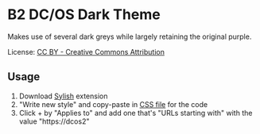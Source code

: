 # B2 DC/OS Dark Theme
Makes use of several dark greys while largely retaining the original purple.

License: [CC BY - Creative Commons Attribution](https://creativecommons.org/licenses/by/4.0/)

## Usage

1. Download [Sylish](https://add0n.com/stylus.html) extension
2. "Write new style" and copy-paste in [CSS file](dark-theme.css) for the code
3. Click + by "Applies to" and add one that's "URLs starting with" with the value "https://dcos2"
